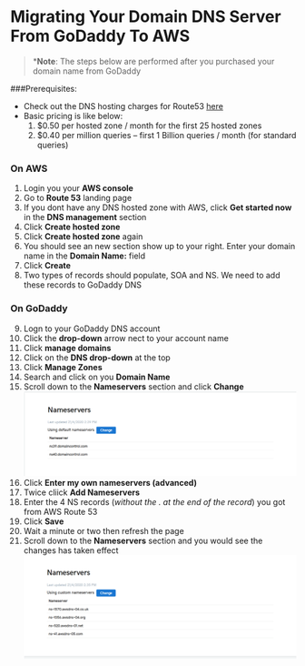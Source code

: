 # Migrating Your Domain DNS Server From GoDaddy To AWS


>***Note**: The steps below are performed after you purchased your domain name from GoDaddy

###Prerequisites:
- Check out the DNS hosting charges for Route53 [here](https://aws.amazon.com/route53/pricing/)
- Basic pricing is like below:
    1) $0.50 per hosted zone / month for the first 25 hosted zones
    2) $0.40 per million queries – first 1 Billion queries / month (for standard queries)

### On AWS
1) Login you your **AWS console**
2) Go to **Route 53** landing page
3) If you dont have any DNS hosted zone with AWS, click **Get started now** in the **DNS management** section
4) Click **Create hosted zone**
5) Click **Create hosted zone** again
6) You should see an new section show up to your right. Enter your domain name in the **Domain Name:** field
7) Click **Create**
8) Two types of records should populate, SOA and NS. We need to add these records to GoDaddy DNS

### On GoDaddy
9) Logn to your GoDaddy DNS account
10) Click the **drop-down** arrow nect to your account name
11) Click **manage domains**
12) Click on the **DNS drop-down** at the top
13) Click **Manage Zones**
14) Search and click on you **Domain Name**
15) Scroll down to the **Nameservers** section and click **Change**
![Original Nameservers](https://github.com/hadriane/migrating_dns_from_godaddy_to_aws/blob/master/images/original-nameservers.png)
16) Click **Enter my own nameservers (advanced)**
17) Twice cliick **Add Nameservers**
18) Enter the 4 NS records (*without the . at the end of the record*) you got from AWS Route 53
19) Click **Save**
20) Wait a minute or two then refresh the page
21) Scroll down to the **Nameservers** section and you would see the changes has taken effect
![Changed Nameservers](https://github.com/hadriane/migrating_dns_from_godaddy_to_aws/blob/master/images/changed-nameservers.png)

